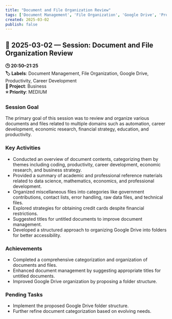 ```yaml
---
title: "Document and File Organization Review"
tags: ['Document Management', 'File Organization', 'Google Drive', 'Productivity', 'Career Development']
created: 2025-03-02
publish: false
---
```


## 📅 2025-03-02 — Session: Document and File Organization Review

**🕒 20:50–21:25**  
**🏷️ Labels**: Document Management, File Organization, Google Drive, Productivity, Career Development  
**📂 Project**: Business  
**⭐ Priority**: MEDIUM  


### Session Goal
The primary goal of this session was to review and organize various documents and files related to multiple domains such as automation, career development, economic research, financial strategy, education, and productivity.

### Key Activities
- Conducted an overview of document contents, categorizing them by themes including coding, productivity, career development, economic research, and business strategy.
- Provided a summary of academic and professional reference materials related to data science, mathematics, economics, and professional development.
- Organized miscellaneous files into categories like government contributions, contact lists, error handling, raw data files, and technical files.
- Explored strategies for obtaining credit cards despite financial restrictions.
- Suggested titles for untitled documents to improve document management.
- Developed a structured approach to organizing Google Drive into folders for better accessibility.

### Achievements
- Completed a comprehensive categorization and organization of documents and files.
- Enhanced document management by suggesting appropriate titles for untitled documents.
- Improved Google Drive organization by proposing a folder structure.

### Pending Tasks
- Implement the proposed Google Drive folder structure.
- Further refine document categorization based on evolving needs.
